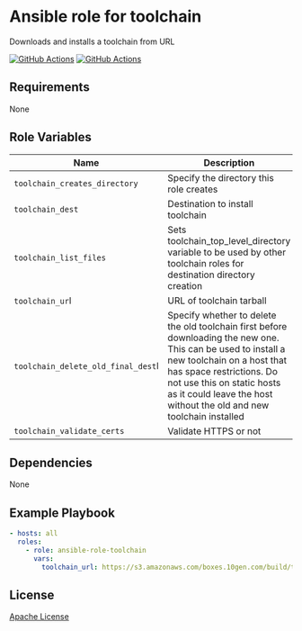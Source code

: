 Ansible role for toolchain
==================================

Downloads and installs a toolchain from URL

[![GitHub Actions](https://github.com/mongodb-ansible-roles/ansible-role-mongo-toolchain/workflows/Molecule%20Test/badge.svg)](https://github.com/mongodb-ansible-roles/ansible-role-mongo-toolchain/actions?query=workflow%3A%22Molecule+Test%22)
[![GitHub Actions](https://github.com/mongodb-ansible-roles/ansible-role-mongo-toolchain/workflows/Release/badge.svg)](https://github.com/mongodb-ansible-roles/ansible-role-mongo-toolchain/actions?query=workflow%3A%22Molecule+Test%22)

Requirements
------------

None

Role Variables
--------------

| Name | Description | Type | Default | Required |
|------|-------------|:----:|:-------:|:--------:|
| `toolchain_creates_directory` | Specify the directory this role creates | string | "" | no |
| `toolchain_dest` | Destination to install toolchain | string | /opt | yes |
| `toolchain_list_files` | Sets toolchain\_top\_level\_directory variable to be used by other toolchain roles for destination directory creation | boolean | false | yes |
| `toolchain_ur`l | URL of toolchain tarball | string | "" | no |
| `toolchain_delete_old_final_dest`l | Specify whether to delete the old toolchain first before downloading the new one. This can be used to install a new toolchain on a host that has space restrictions. Do not use this on static hosts as it could leave the host without the old and new toolchain installed | boolean | false | no |
| `toolchain_validate_certs` | Validate HTTPS or not | boolean | `true` | no

Dependencies
------------

None

Example Playbook
----------------

```yaml
- hosts: all
  roles:
    - role: ansible-role-toolchain
      vars:
        toolchain_url: https://s3.amazonaws.com/boxes.10gen.com/build/toolchain-drivers/mongo-java-driver/java-toolchain-linux_x64-684d8a531d064469d4ca29e831e5929420e486d6.tar.gz
```

License
-------

[Apache License](LICENSE)
